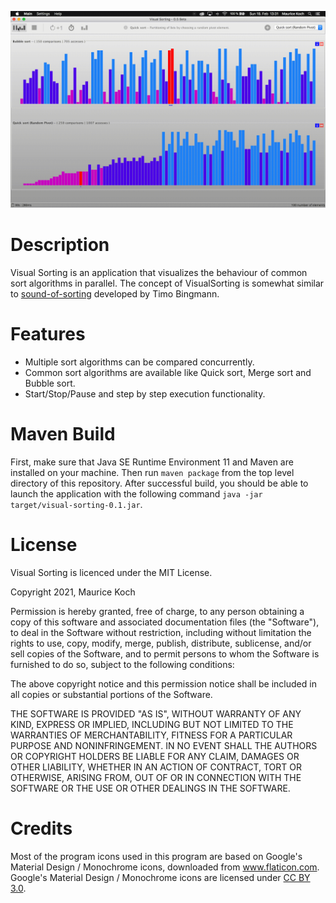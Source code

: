 ![visual-sorting-teaser.gif](graphics/visual-sorting-teaser.gif)

# Description

Visual Sorting is an application that visualizes the behaviour of common sort algorithms in parallel. 
The concept of VisualSorting is somewhat similar to [sound-of-sorting](https://github.com/bingmann/sound-of-sorting) developed by Timo Bingmann. 

# Features

* Multiple sort algorithms can be compared concurrently.
* Common sort algorithms are available like Quick sort, Merge sort and Bubble sort.
* Start/Stop/Pause and step by step execution functionality.

# Maven Build

First, make sure that Java SE Runtime Environment 11 and Maven are installed on your machine.
Then run `maven package` from the top level directory of this repository.
After successful build, you should be able to launch the application with the following command `java -jar target/visual-sorting-0.1.jar`.

# License

Visual Sorting is licenced under the MIT License.

Copyright 2021, Maurice Koch

Permission is hereby granted, free of charge, to any person obtaining a copy of this software and associated documentation files (the "Software"), to deal in the Software without restriction, including without limitation the rights to use, copy, modify, merge, publish, distribute, sublicense, and/or sell copies of the Software, and to permit persons to whom the Software is furnished to do so, subject to the following conditions:

The above copyright notice and this permission notice shall be included in all copies or substantial portions of the Software.

THE SOFTWARE IS PROVIDED "AS IS", WITHOUT WARRANTY OF ANY KIND, EXPRESS OR IMPLIED, INCLUDING BUT NOT LIMITED TO THE WARRANTIES OF MERCHANTABILITY, FITNESS FOR A PARTICULAR PURPOSE AND NONINFRINGEMENT. IN NO EVENT SHALL THE AUTHORS OR COPYRIGHT HOLDERS BE LIABLE FOR ANY CLAIM, DAMAGES OR OTHER LIABILITY, WHETHER IN AN ACTION OF CONTRACT, TORT OR OTHERWISE, ARISING FROM, OUT OF OR IN CONNECTION WITH THE SOFTWARE OR THE USE OR OTHER DEALINGS IN THE SOFTWARE.

# Credits

Most of the program icons used in this program are based
on Google's Material Design / Monochrome icons, downloaded from www.flaticon.com.
Google's Material Design / Monochrome icons are licensed under [CC BY 3.0](https://creativecommons.org/licenses/by/3.0/).
